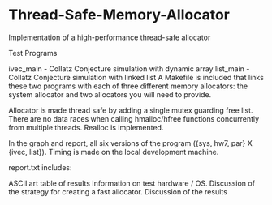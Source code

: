 # Thread-Safe-Memory-Allocator
Implementation of a high-performance thread-safe allocator

Test Programs

ivec_main - Collatz Conjecture simulation with dynamic array
list_main - Collatz Conjecture simulation with linked list
A Makefile is included that links these two programs with each of three different memory allocators: the system allocator and two allocators you will need to provide.

Allocator is made thread safe by adding a single mutex guarding free list. There are no data races when calling hmalloc/hfree functions concurrently from multiple threads.
Realloc is implemented.

In the graph and report, all six versions of the program ({sys, hw7, par} X {ivec, list}). 
Timing is made on the local development machine.

report.txt includes:

ASCII art table of results
Information on test hardware / OS.
Discussion of the strategy for creating a fast allocator.
Discussion of the results

